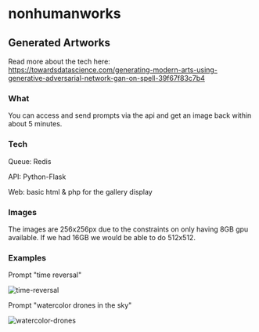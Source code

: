 # nonhumanworks

## Generated Artworks

Read more about the tech here: https://towardsdatascience.com/generating-modern-arts-using-generative-adversarial-network-gan-on-spell-39f67f83c7b4

### What

You can access and send prompts via the api and get an image back within about 5 minutes.

### Tech

Queue: Redis

API: Python-Flask

Web: basic html & php for the gallery display

### Images

The images are 256x256px due to the constraints on only having 8GB gpu available. If we had 16GB we would be able to do 512x512.

### Examples

Prompt "time reversal"

![time-reversal](https://user-images.githubusercontent.com/616585/154299789-4951b9fb-5a7c-43b4-9f42-8fff364ee951.png)

Prompt "watercolor drones in the sky"

![watercolor-drones](https://user-images.githubusercontent.com/616585/154299595-b197ae43-493a-4a09-9a03-f72f71274e3c.png)

